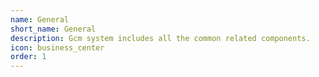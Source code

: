 ```yaml
---
name: General
short_name: General
description: Gcm system includes all the common related components.
icon: business_center
order: 1
---
```

